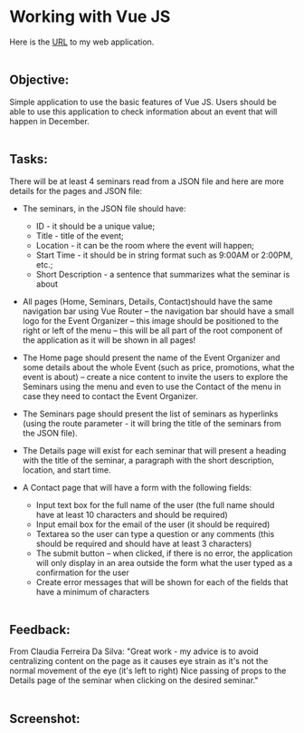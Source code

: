 # Working with Vue JS
Here is the <a href="https://exuberant-stretch.surge.sh/">URL</a> to my web application.
<br><br>

## Objective:
Simple application to use the basic features of Vue JS. Users should be able to use this application to check information about an event that will happen in December.
<br><br>

## Tasks:
There will be at least 4 seminars read from a JSON file and here are more details for the pages and JSON file:
- The seminars, in the JSON file should have:
  - ID - it should be a unique value;
  - Title - title of the event;
  - Location - it can be the room where the event will happen;
  - Start Time - it should be in string format such as 9:00AM or 2:00PM, etc.;
  - Short Description - a sentence that summarizes what the seminar is about

- All pages (Home, Seminars, Details, Contact)should have the same navigation bar using Vue Router – the navigation bar should have a small logo for the Event Organizer – this image should be positioned to the right or left of the menu – this will be all part of the root component of the application as it will be shown in all pages!

- The Home page should present the name of the Event Organizer and some details about the whole Event (such as price, promotions, what the event is about) – create a nice content to invite the users to explore the Seminars using the menu and even to use the Contact of the menu in case they need to contact the Event Organizer.

- The Seminars page should present the list of seminars as hyperlinks (using the route parameter - it will bring the title of the seminars from the JSON file).

- The Details page will exist for each seminar that will present a heading with the title of the seminar, a paragraph with the short description, location, and start time.

- A Contact page that will have a form with the following fields: 
  - Input text box for the full name of the user (the full name should have at least 10 characters and should be required) 
  - Input email box for the email of the user (it should be required) 
  - Textarea so the user can type a question or any comments (this should be required and should have at least 3 characters) 
  - The submit button – when clicked, if there is no error,  the application will only display in an area outside the form what the user typed as a confirmation for the user
  - Create error messages that will be shown for each of the fields that have a minimum of characters
<br><br>

## Feedback:
From Claudia Ferreira Da Silva: "Great work - my advice is to avoid centralizing content on the page as it causes eye strain as it's not the normal movement of the eye (it's left to right) Nice passing of props to the Details page of the seminar when clicking on the desired seminar."
<br><br>

## Screenshot:
